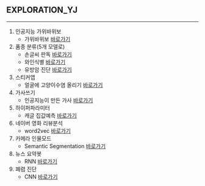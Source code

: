 ## EXPLORATION_YJ

---

1. 인공지능 가위바위보
    * 가위바위보 [바로가기](https://github.com/andy-kwon/aiffel-exams/blob/master/exp01/0104_rock_scissor_paper.ipynb)
2. 품종 분류(5개 모델로)
   * 손글씨 판독 [바로가기](https://github.com/andy-kwon/aiffel-exams/blob/master/exp02/0106_01_digits.ipynb)
   * 와인식별 [바로가기](https://github.com/andy-kwon/aiffel-exams/blob/master/exp02/0106_02_wines.ipynb)
   * 유방암 진단 [바로가기](https://github.com/andy-kwon/aiffel-exams/blob/master/exp02/0106_03_breast_cancer.ipynb)
3. 스티커앱
   * 얼굴에 고양이수염 올리기 [바로가기](https://github.com/andy-kwon/aiffel-exams/blob/master/exp03/0111_camera_sticker.ipynb)
4. 가사쓰기
   * 인공지능이 만든 가사 [바로가기](https://github.com/andy-kwon/aiffel-exams/blob/master/exp04/0113_lyrics.ipynb)
5. 하이퍼파라미터
   * 캐글 집값예측 [바로가기](https://github.com/andy-kwon/aiffel-exams/blob/master/exp05/hyperparameter.ipynb)
6. 네이버 영화 리뷰분석
   * word2vec [바로가기](https://github.com/andy-kwon/aiffel-exams/blob/master/exp06/naver_movie_reviews.ipynb)
7. 카메라 인물모드
   * Semantic Segmentation [바로가기](https://github.com/andy-kwon/aiffel-exams/blob/master/exp07/focus_human_image.ipynb)
8. 뉴스 요약봇
   * RNN [바로가기](https://github.com/andy-kwon/aiffel-exams/blob/master/exp08/news_summary.ipynb)
9. 폐렴 진단
   * CNN [바로가기](https://github.com/andy-kwon/aiffel-exams/blob/master/exp09/pneumonia.ipynb)
